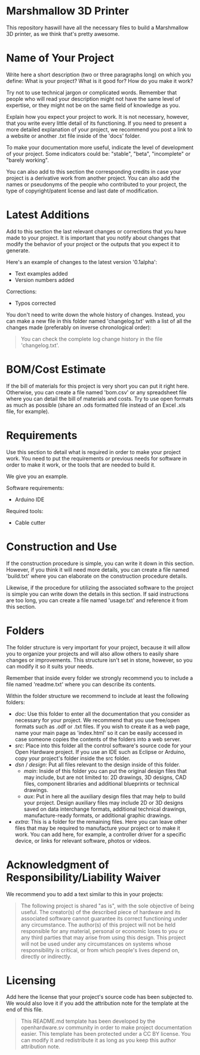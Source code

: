 Marshmallow 3D Printer
=======================================================

This repository haswill have all the necessary files to build a Marshmallow 3D printer, as we think that's pretty awesome.

Name of Your Project
=====================

Write here a short description (two or three paragraphs long) on which you define: What is your project? What is it good for? How do you make it work?

Try not to use technical jargon or complicated words. Remember that people who will read your description might not have the same level of expertise, or they might not be on the same field of knowledge as you.

Explain how you expect your project to work. It is not necessary, however, that you write every little detail of its functioning. If you need to present a more detailed explanation of your project, we recommend you post a link to a website or another .txt file inside of the 'docs' folder.

To make your documentation more useful, indicate the level of development of your project. Some indicators could be: "stable", "beta", "incomplete" or "barely working".

You can also add to this section the corresponding credits in case your project is a derivative work from another project. You can also add the names or pseudonyms of the people who contributed to your project, the type of copyright/patent license and last date of modification.


Latest Additions
=================

Add to this section the last relevant changes or corrections that you have made to your project. It is important that you notify about changes that modify the behavior of your project or the outputs that you expect it to generate.

Here's an example of changes to the latest version '0.1alpha':

* Text examples added
* Version numbers added

Corrections:

* Typos corrected

You don't need to write down the whole history of changes. Instead, you can make a new file in this folder named 'changelog.txt' with a list of all the changes made (preferably on inverse chronological order):

> You can check the complete log change history in the file 'changelog.txt'.

BOM/Cost Estimate
=========================

If the bill of materials for this project is very short you can put it right here. Otherwise, you can create a file named 'bom.csv' or any spreadsheet file where you can detail the bill of materials and costs. Try to use open formats as much as possible (share an .ods formatted file instead of an Excel .xls file, for example).

Requirements
=============================

Use this section to detail what is required in order to make your project work. You need to put the requirements or previous needs for software in order to make it work, or the tools that are needed to build it.

We give you an example.

Software requirements:
* Arduino IDE

Required tools:
* Cable cutter


Construction and Use
==================

If the construction procedure is simple, you can write it down in this section. However, if you think it will need more details, you can create a file named 'build.txt' where you can elaborate on the construction procedure details.

Likewise, if the procedure for utilizing the associated software to the project is simple you can write down the details in this section. If said instructions are too long, you can create a file named 'usage.txt' and reference it from this section.


Folders
========

The folder structure is very important for your project, because it will allow you to organize your projects and will also allow others to easily share changes or improvements. This structure isn't set in stone, however, so you can modify it so it suits your needs.

Remember that inside every folder we strongly recommend you to include a file named 'readme.txt' where you can describe its contents.

Within the folder structure we recommend to include at least the following folders:

* *doc*: Use this folder to enter all the documentation that you consider as necessary for your project. We recommend that you use free/open formats such as .odf or .txt files. If you wish to create it as a web page, name your main page as 'index.html' so it can be easily accessed in case someone copies the contents of the folders into a web server.
* *src*: Place into this folder all the control software's source code for your Open Hardware project. If you use an IDE such as Eclipse or Arduino, copy your project's folder inside the src folder.
* *dsn* / *design*: Put all files relevant to the design inside of this folder.
  +  *main*: Inside of this folder you can put the original design files that may include, but are not limited to: 2D drawings, 3D designs, CAD files, component libraries and additional blueprints or technical drawings.
  +  *aux*: Put in here all the auxiliary design files that may help to build your project. Design auxiliary files may include 2D or 3D designs saved on data interchange formats, additional technical drawings, manufacture-ready formats, or additional graphic drawings.
* *extra*: This is a folder for the remaining files. Here you can leave other files that may be required to manufacture your project or to make it work. You can add here, for example, a controller driver for a specific device, or links for relevant software, photos or videos.

Acknowledgment of Responsibility/Liability Waiver
==============================

We recommend you to add a text similar to this in your projects:

> The following project is shared "as is", with the sole objective of being useful. The creator(s) of the described piece of hardware and its associated software cannot guarantee its correct functioning under any circumstance. The author(s) of this project will not be held responsible for any material, personal or economic loses to you or any third parties that may arise from using this design. This project will not be used under any circumstances on systems whose responsibility is critical, or from which people's lives depend on, directly or indirectly.


Licensing
==============

Add here the license that your project's source code has been subjected to. We would also love it if you add the attribution note for the template at the end of this file.

> This README.md template has been developed by the openhardware.sv community in order to make project documentation easier. This template has been protected under a CC BY license. You can modify it and redistribute it as long as you keep this author attribution note.
